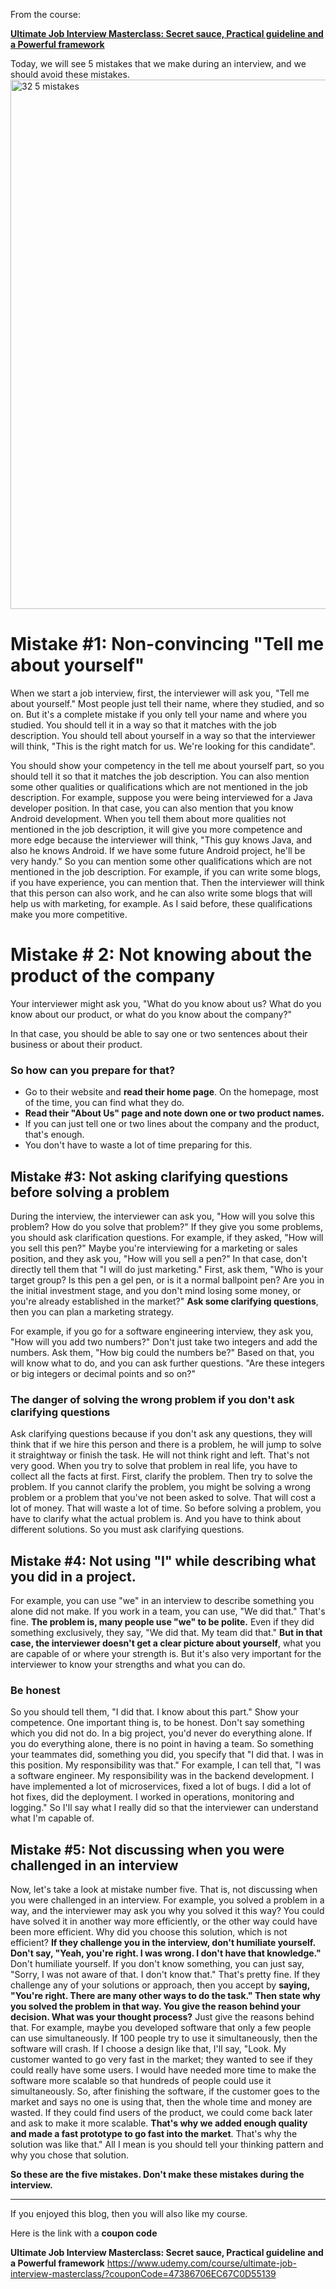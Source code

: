 From the course:

**[Ultimate Job Interview Masterclass: Secret sauce, Practical guideline and a Powerful framework](https://www.udemy.com/course/ultimate-job-interview-masterclass/?couponCode=47386706EC67C0D55139)**

Today, we will see 5 mistakes that we make during an interview, and we should avoid these mistakes. 
<img width="847" alt="32 5 mistakes" src="https://user-images.githubusercontent.com/7772278/170361195-599e097f-bdad-4203-b1b7-2abdb63f8e40.PNG">

# Mistake #1: Non-convincing "Tell me about yourself"
When we start a job interview, first, the interviewer will ask you, "Tell me about yourself." Most people just tell their name, where they studied, and so on. But it's a complete mistake if you only tell your name and where you studied. You should tell it in a way so that it matches with the job description. You should tell about yourself in a way so that the interviewer will think, "This is the right match for us. We're looking for this candidate".

 You should show your competency in the tell me about yourself part, so you should tell it so that it matches the job description. You can also mention some other qualities or qualifications which are not mentioned in the job description. For example, suppose you were being interviewed for a Java developer position. In that case, you can also mention that you know Android development. When you tell them about more qualities not mentioned in the job description, it will give you more competence and more edge because the interviewer will think, "This guy knows Java, and also he knows Android. If we have some future Android project, he'll be very handy." So you can mention some other qualifications which are not mentioned in the job description. For example, if you can write some blogs, if you have experience, you can mention that. Then the interviewer will think that this person can also work, and he can also write some blogs that will help us with marketing, for example. 
As I said before, these qualifications make you more competitive. 

# Mistake # 2: Not knowing about the product of the company
Your interviewer might ask you, "What do you know about us? What do you know about our product, or what do you know about the company?"

 In that case, you should be able to say one or two sentences about their business or about their product. 
### So how can you prepare for that? 
- Go to their website and **read their home page**. On the homepage, most of the time, you can find what they do. 
- **Read their "About Us" page and note down one or two product names.** 
- If you can just tell one or two lines about the company and the product, that's enough. 
- You don't have to waste a lot of time preparing for this. 

## Mistake #3: Not asking clarifying questions before solving a problem
During the interview, the interviewer can ask you, "How will you solve this problem? How do you solve that problem?" If they give you some problems, you should ask clarification questions. 
For example, if they asked, "How will you sell this pen?" Maybe you're interviewing for a marketing or sales position, and they ask you, "How will you sell a pen?" In that case, don't directly tell them that "I will do just marketing." 
First, ask them, "Who is your target group? Is this pen a gel pen, or is it a normal ballpoint pen? Are you in the initial investment stage, and you don't mind losing some money, or you're already established in the market?" 
**Ask some clarifying questions**, then you can plan a marketing strategy. 

For example, if you go for a software engineering interview, they ask you, "How will you add two numbers?" Don't just take two integers and add the numbers. Ask them, "How big could the numbers be?" Based on that, you will know what to do, and you can ask further questions. "Are these integers or big integers or decimal points and so on?"

### The danger of solving the wrong problem if you don't ask clarifying questions
Ask clarifying questions because if you don't ask any questions, they will think that if we hire this person and there is a problem, he will jump to solve it straightway or finish the task. He will not think right and left. That's not very good. When you try to solve that problem in real life, you have to collect all the facts at first. 
First, clarify the problem. Then try to solve the problem. If you cannot clarify the problem, you might be solving a wrong problem or a problem that you've not been asked to solve. That will cost a lot of money. That will waste a lot of time. So before solving a problem, you have to clarify what the actual problem is. And you have to think about different solutions. 
So you must ask clarifying questions. 

## Mistake #4: Not using "I" while describing what you did in a project. 

For example, you can use "we" in an interview to describe something you alone did not make. If you work in a team, you can use, "We did that." That's fine. 
**The problem is, many people use "we" to be polite.** Even if they did something exclusively, they say, "We did that. My team did that." **But in that case, the interviewer doesn't get a clear picture about yourself**, what you are capable of or where your strength is. But it's also very important for the interviewer to know your strengths and what you can do. 

### Be honest
So you should tell them, "I did that. I know about this part." Show your competence. One important thing is, to be honest. Don't say something which you did not do. In a big project, you'd never do everything alone. If you do everything alone, there is no point in having a team. So something your teammates did, something you did, you specify that "I did that. I was in this position. My responsibility was that." 
For example, I can tell that, "I was a software engineer. My responsibility was in the backend development. I have implemented a lot of microservices, fixed a lot of bugs. I did a lot of hot fixes,  did the deployment. I worked in operations, monitoring and logging."
 So I'll say what I really did so that the interviewer can understand what I'm capable of. 

## Mistake #5: Not discussing when you were challenged in an interview
Now, let's take a look at mistake number five. That is, not discussing when you were challenged in an interview. 
For example, you solved a problem in a way, and the interviewer may ask you why you solved it this way? You could have solved it in another way more efficiently, or the other way could have been more efficient. Why did you choose this solution, which is not efficient? 
**If they challenge you in the interview, don't humiliate yourself. Don't say, "Yeah, you're right. I was wrong. I don't have that knowledge."** Don't humiliate yourself. If you don't know something, you can just say, "Sorry, I was not aware of that. I don't know that." That's pretty fine. If they challenge any of your solutions or approach, then you accept by **saying, "You're right. There are many other ways to do the task." Then state why you solved the problem in that way. You give the reason behind your decision. What was your thought process?** 
Just give the reasons behind that. 
For example, maybe you developed software that only a few people can use simultaneously. If 100 people try to use it simultaneously, then the software will crash. If I choose a design like that, I'll say, 
"Look. My customer wanted to go very fast in the market; they wanted to see if they could really have some users. 
I would have needed more time to make the software more scalable so that hundreds of people could use it simultaneously. So, after finishing the software, if the customer goes to the market and says no one is using that, then the whole time and money are wasted. 
If they could find users of the product, we could come back later and ask to make it more scalable. **That's why we added enough quality and made a fast prototype to go fast into the market**. That's why the solution was like that." 
All I mean is you should tell your thinking pattern and why you chose that solution. 

**So these are the five mistakes. Don't make these mistakes during the interview.** 

-----------
If you enjoyed this blog, then you will also like my course. 

Here is the link with a **coupon code**

**Ultimate Job Interview Masterclass: Secret sauce, Practical guideline and a Powerful framework**
https://www.udemy.com/course/ultimate-job-interview-masterclass/?couponCode=47386706EC67C0D55139
